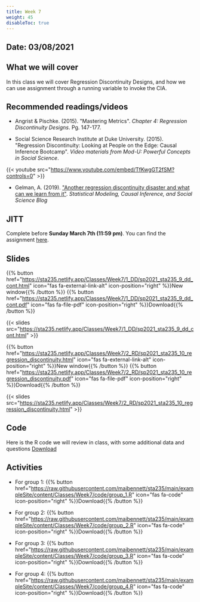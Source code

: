 ```yaml
---
title: Week 7
weight: 45
disableToc: true
---
```


## Date: 03/08/2021

## What we will cover

In this class we will cover Regression Discontinuity Designs, and how we can use assignment through a running variable to invoke the CIA.  

## Recommended readings/videos

- Angrist & Pischke. (2015). "Mastering Metrics". *Chapter 4: Regression Discontinuity Designs*. Pg. 147-177. 

- Social Science Research Institute at Duke University. (2015). "Regression Discontinuity: Looking at People on the Edge: Causal Inference Bootcamp". *Video materials from Mod-U: Powerful Concepts in Social Science*.

{{< youtube src="https://www.youtube.com/embed/TfKwgGT2fSM?controls=0" >}}

- Gelman, A. (2019). ["Another regression discontinuity disaster and what can we learn from it"](https://statmodeling.stat.columbia.edu/2019/06/25/another-regression-discontinuity-disaster-and-what-can-we-learn-from-it/). *Statistical Modeling, Causal Inference, and Social Science Blog*

## JITT

Complete before **Sunday March 7th (11:59 pm)**. You can find the assignment <a onclick="ga('send', 'event', 'External-Link','click','JITT5','0','Link');" href="https://forms.gle/a6FnnkeEdpSmNasM9" target="_blank">here</a>.

## Slides

{{% button href="https://sta235.netlify.app/Classes/Week7/1_DD/sp2021_sta235_9_dd_cont.html" icon="fas fa-external-link-alt" icon-position="right" %}}New window{{% /button %}} {{% button href="https://sta235.netlify.app/Classes/Week7/1_DD/sp2021_sta235_9_dd_cont.pdf" icon="fas fa-file-pdf" icon-position="right" %}}Download{{% /button %}} 

{{< slides src="https://sta235.netlify.app/Classes/Week7/1_DD/sp2021_sta235_9_dd_cont.html" >}}

{{% button href="https://sta235.netlify.app/Classes/Week7/2_RD/sp2021_sta235_10_regression_discontinuity.html" icon="fas fa-external-link-alt" icon-position="right" %}}New window{{% /button %}} {{% button href="https://sta235.netlify.app/Classes/Week7/2_RD/sp2021_sta235_10_regression_discontinuity.pdf" icon="fas fa-file-pdf" icon-position="right" %}}Download{{% /button %}} 

{{< slides src="https://sta235.netlify.app/Classes/Week7/2_RD/sp2021_sta235_10_regression_discontinuity.html" >}}

## Code

Here is the R code we will review in class, with some additional data and questions <a onclick="ga('send', 'event', 'External-Link','click','code7','0','Link');" href="https://raw.githubusercontent.com/maibennett/sta235/main/exampleSite/content/Classes/Week7/code/sp2021_sta235_10_RD.R" target="_blank" class="btn btn-default">Download<i class="fas fa-code"></i></a> 

## Activities

- For group 1: {{% button href="https://raw.githubusercontent.com/maibennett/sta235/main/exampleSite/content/Classes/Week7/code/group_1.R" icon="fas fa-code" icon-position="right" %}}Download{{% /button %}} 

- For group 2: {{% button href="https://raw.githubusercontent.com/maibennett/sta235/main/exampleSite/content/Classes/Week7/code/group_2.R" icon="fas fa-code" icon-position="right" %}}Download{{% /button %}} 

- For group 3: {{% button href="https://raw.githubusercontent.com/maibennett/sta235/main/exampleSite/content/Classes/Week7/code/group_3.R" icon="fas fa-code" icon-position="right" %}}Download{{% /button %}} 

- For group 4: {{% button href="https://raw.githubusercontent.com/maibennett/sta235/main/exampleSite/content/Classes/Week7/code/group_4.R" icon="fas fa-code" icon-position="right" %}}Download{{% /button %}} 